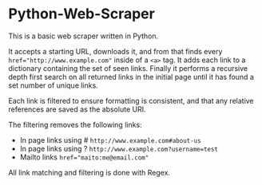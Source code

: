 # Python-Web-Scraper
This is a basic web scraper written in Python. 

It accepts a starting URL, downloads it,  and from that finds every  `href="http://www.example.com"` inside of a `<a>` tag. It adds each link to a dictionary containing the set of seen links. Finally it performs a recursive depth first search on all returned links in the initial page until it has found a set number of unique links. 

Each link is filtered to ensure formatting is consistent, and that any relative references are saved as the absolute URI.

The filtering removes the following links:

- In page  links using #
`http://www.example.com#about-us`
- In page links using ?
`http://www.example.com?username=test`
- Mailto links
`href="maito:me@email.com"`

All link matching and filtering is done with Regex.
